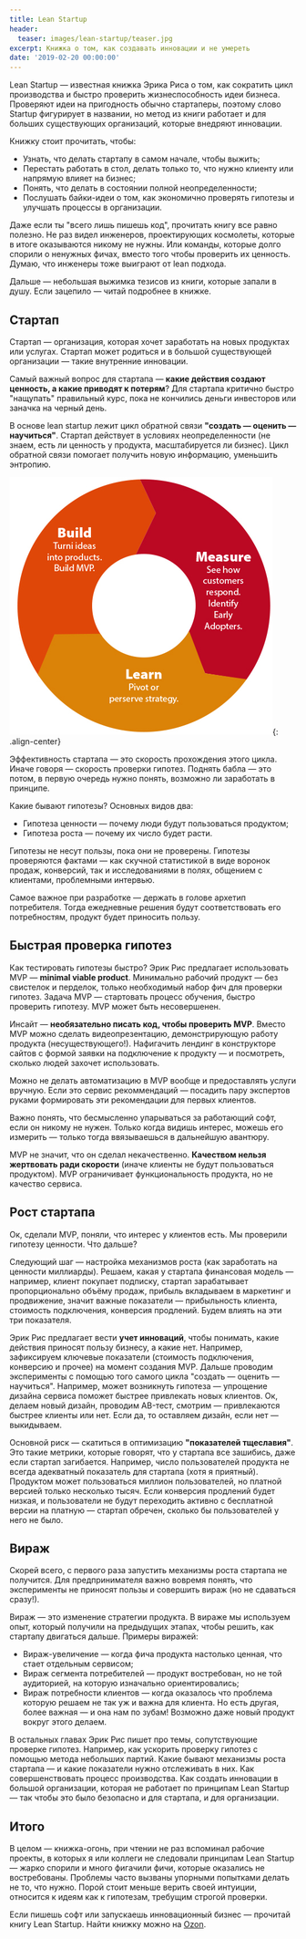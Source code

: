 ```yaml
---
title: Lean Startup
header:
  teaser: images/lean-startup/teaser.jpg
excerpt: Книжка о том, как создавать инновации и не умереть
date: '2019-02-20 00:00:00'
---
```


Lean Startup — известная книжка Эрика Риса о том, как сократить цикл производства и быстро проверить жизнеспособность идеи бизнеса. Проверяют идеи на пригодность обычно стартаперы, поэтому слово Startup фигурирует в названии, но метод из книги работает и для больших существующих организаций, которые внедряют инновации. 

Книжку стоит прочитать, чтобы:
- Узнать, что делать стартапу в самом начале, чтобы выжить;
- Перестать работать в стол, делать только то, что нужно клиенту или напрямую влияет на бизнес;
- Понять, что делать в состоянии полной неопределенности;
- Послушать байки-идеи о том, как экономично проверять гипотезы и улучшать процессы в организации.

Даже если ты "всего лишь пишешь код", прочитать книгу все равно полезно. Не раз видел инженеров, проектирующих космолеты, которые в итоге оказываются никому не нужны. Или команды, которые долго спорили о ненужных фичах, вместо того чтобы проверить их ценность. Думаю, что инженеры тоже выиграют от lean подхода.

Дальше — небольшая выжимка тезисов из книги, которые запали в душу. Если зацепило — читай подробнее в книжке.

## Стартап 

Стартап — организация, которая хочет заработать на новых продуктах или услугах. Стартап может родиться и в большой существующей организации — такие внутренние инновации.

Самый важный вопрос для стартапа — **какие действия создают ценность, а какие приводят к потерям**? Для стартапа критично быстро "нащупать" правильный курс, пока не кончились деньги инвесторов или заначка на черный день.

В основе lean startup лежит цикл обратной связи **"создать — оценить — научиться"**. Стартап действует в условиях неопределенности (не знаем, есть ли ценность у продукта, масштабируется ли бизнес). Цикл обратной связи помогает получить новую информацию, уменьшить энтропию. 

![Цикл обучения](/images/lean-startup/cycle.jpg){: .align-center}

Эффективность стартапа — это скорость прохождения этого цикла. Иначе говоря — скорость проверки гипотез. Поднять бабла — это потом, в первую очередь нужно понять, возможно ли заработать в принципе.

Какие бывают гипотезы? Основных видов два:
- Гипотеза ценности — почему люди будут пользоваться продуктом;
- Гипотеза роста — почему их число будет расти.

Гипотезы не несут пользы, пока они не проверены. Гипотезы проверяются фактами — как скучной статистикой в виде воронок продаж, конверсий, так и исследованиями в полях, общением с клиентами, проблемными интервью. 

Самое важное при разработке — держать в голове архетип потребителя. Тогда ежедневные решения будут соответствовать его потребностям, продукт будет приносить пользу.

## Быстрая проверка гипотез

Как тестировать гипотезы быстро? Эрик Рис предлагает использовать MVP — **minimal viable product**. Минимально рабочий продукт — без свистелок и перделок, только необходимый набор фич для проверки гипотез. Задача MVP — стартовать процесс обучения, быстро проверить гипотезу. MVP может быть несовершенен.

Инсайт — **необязательно писать код, чтобы проверить MVP**. Вместо MVP можно сделать видеопрезентацию, демонстрирующую работу продукта (несуществующего!). Нафигачить лендинг в конструкторе сайтов с формой заявки на подключение к продукту — и посмотреть, сколько людей захочет использовать. 

Можно не делать автоматизацию в MVP вообще и предоставлять услуги вручную. Если это сервис рекоммендаций — посадить пару экспертов руками формировать эти рекомендации для первых клиентов. 

Важно понять, что бесмысленно упарываться за работающий софт, если он никому не нужен. Только когда видишь интерес, можешь его измерить — только тогда ввязываешься в дальнейшую авантюру.

MVP не значит, что он сделал некачественно. **Качеством нельзя жертвовать ради скорости** (иначе клиенты не будут пользоваться продуктом). MVP ограничивает функциональность продукта, но не качество сервиса.

## Рост стартапа

Ок, сделали MVP, поняли, что интерес у клиентов есть. Мы проверили гипотезу ценности. Что дальше? 

Следующий шаг — настройка механизмов роста (как заработать на ценности миллиарды). Решаем, какая у стартапа финансовая модель — например, клиент покупает подписку, стартап зарабатывает пропорционально объёму продаж, прибыль вкладываем в маркетинг и продвижение, значит важные показатели — прибыльность клиента, стоимость подключения, конверсия продлений. Будем влиять на эти три показателя.

Эрик Рис предлагает вести **учет инноваций**, чтобы понимать, какие действия приносят пользу бизнесу, а какие нет. Например, зафиксируем ключевые показатели (стоимость подключения, конверсию и прочее) на момент создания MVP. Дальше проводим эксперименты с помощью того самого цикла "создать — оценить — научиться". Например, может возникнуть гипотеза — упрощение дизайна сервиса поможет быстрее привлекать новых клиентов. Ок, делаем новый дизайн, проводим АB-тест, смотрим — привлекаются быстрее клиенты или нет. Если да, то оставляем дизайн, если нет — выкидываем.

Основной риск — скатиться в оптимизацию **"показателей тщеславия"**. Это такие метрики, которые говорят, что у стартапа все зашибись, даже если стартап загибается. Например, число пользователей продукта не всегда адекватный показатель для стартапа (хотя я приятный). Продуктом может пользоваться миллион пользователей, но платной версией только несколько тысяч. Если конверсия продлений будет низкая, и пользователи не будут переходить активно с бесплатной версии на платную — стартап обречен, сколько бы пользователей у него не было. 

## Вираж

Скорей всего, с первого раза запустить механизмы роста стартапа не получится. Для предпринимателя важно вовремя понять, что эксперименты не приносят пользы и совершить вираж (но не сдаваться сразу!). 

Вираж — это изменение стратегии продукта. В вираже мы используем опыт, который получили на предыдущих этапах, чтобы решить, как стартапу двигаться дальше. Примеры виражей:
- Вираж-увеличение — когда фича продукта настолько ценная, что стает отдельным сервисом;
- Вираж сегмента потребителей — продукт востребован, но не той аудиторией, на которую изначально ориентировались;
- Вираж потребности клиентов — когда оказалось что проблема которую решаем не так уж и важна для клиента. Но есть другая, более важная — и она нам по зубам! Возможно даже новый продукт вокруг этого делаем.

В остальных главах Эрик Рис пишет про темы, сопутствующие проверке гипотез. Например, как ускорить проверку гипотез с помощью метода небольших партий. Какие бывают механизмы роста стартапа — и какие показатели нужно отслеживать в них. Как совершенствовать процесс производства. Как создать инновации в большой организации, которая не работает по принципам Lean Startup — так чтобы это было безопасно и для стартапа, и для организации. 

## Итого

В целом — книжка-огонь, при чтении не раз вспоминал рабочие проекты, в которых я или коллеги не следовали принципам Lean Startup — жарко спорили и много фигачили фичи, которые оказались не востребованы. Проблемы часто вызваны упорными попытками делать не то, что нужно. Порой стоит меньше верить своей интуиции, относится к идеям как к гипотезам, требущим строгой проверки.

Если пишешь софт или запускаешь инновационный бизнес — прочитай книгу Lean Startup. Найти книжку можно на [Ozon](https://www.ozon.ru/context/detail/id/34654895/).